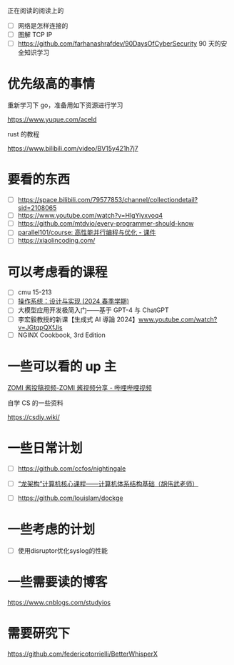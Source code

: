 
正在阅读的阅读上的

- [ ] 网络是怎样连接的
- [ ] 图解 TCP IP
- [ ] https://github.com/farhanashrafdev/90DaysOfCyberSecurity   90 天的安全知识学习
# 优先级高的事情

重新学习下 go，准备用如下资源进行学习

https://www.yuque.com/aceld


rust 的教程

https://www.bilibili.com/video/BV15y421h7j7

# 要看的东西

- [ ] https://space.bilibili.com/79577853/channel/collectiondetail?sid=2108065
- [ ] https://www.youtube.com/watch?v=HlgYiyxvoq4
- [ ] https://github.com/mtdvio/every-programmer-should-know
- [ ] [parallel101/course: 高性能并行编程与优化 - 课件](https://github.com/parallel101/course)
- [ ] https://xiaolincoding.com/
# 可以考虑看的课程

- [ ] cmu 15-213
- [ ] [操作系统：设计与实现 (2024 春季学期)](https://jyywiki.cn/OS/2024/?continueFlag=4ed16acad55037132efb52b616913f50)
- [ ] 大模型应用开发极简入门——基于 GPT-4 与 ChatGPT
- [ ] 李宏毅教授的新课【生成式 AI 導論 2024】www.youtube.com/watch?v=JGtqpQXfJis ​​​
- [ ] NGINX Cookbook, 3rd Edition

# 一些可以看的 up 主

[ZOMI 酱投稿视频-ZOMI 酱视频分享 - 哔哩哔哩视频](https://space.bilibili.com/517221395)


自学 CS 的一些资料

https://csdiy.wiki/


# 一些日常计划

- [ ] https://github.com/ccfos/nightingale
- [ ] [“龙架构”计算机核心课程——计算机体系结构基础（胡伟武老师）](https://space.bilibili.com/1339327684/channel/collectiondetail?sid=2279890)
- [ ] https://github.com/louislam/dockge


# 一些考虑的计划

- [ ] 使用disruptor优化syslog的性能


# 一些需要读的博客

https://www.cnblogs.com/studyios

# 需要研究下

https://github.com/federicotorrielli/BetterWhisperX
